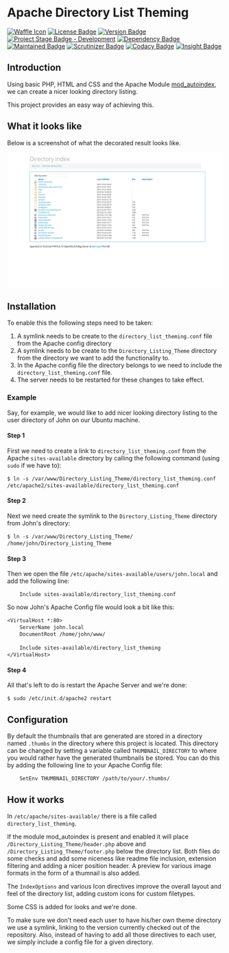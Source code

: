 # Apache Directory List Theming

[![Waffle Icon]][Waffle Page]
[![License Badge]][License Page]
[![Version Badge]][Version Page]
[![Project Stage Badge - Development]][Project Stage Page]
[![Dependency Badge]][Dependency Page]
[![Maintained Badge]][Maintained Page]
[![Scrutinizer Badge]][Scrutinizer Page]
[![Codacy Badge]][Codacy Page]
[![Insight Badge]][Insight Page]

## Introduction

Using basic PHP, HTML and CSS and the Apache Module [mod_autoindex], we can 
create a nicer looking directory listing. 

This project provides an easy way of achieving this. 

## What it looks like

Below is a screenshot of what the decorated result looks like.

![screenshot](screenshot-02.png "Screenshot")

## Installation

To enable this the following steps need to be taken:

1. A symlink needs to be create to the `directory_list_theming.conf` file from 
   the Apache config directory
2. A symlink needs to be create to the `Directory_Listing_Theme` directory from 
   the directory we want to add the functionality to. 
3. In the Apache config file the directory belongs to we need to include the 
   `directory_list_theming.conf` file.
4. The server needs to be restarted for these changes to take effect.

### Example

Say, for example, we would like to add nicer looking directory listing to the 
user directory of John on our Ubuntu machine. 

#### Step 1

First we need to create a link to `directory_list_theming.conf` from the Apache 
`sites-available` directory by calling the following command  (using `sudo` if 
we have to):

    $ ln -s /var/www/Directory_Listing_Theme/directory_list_theming.conf /etc/apache2/sites-available/directory_list_theming.conf

#### Step 2

Next we need create the symlink to the `Directory_Listing_Theme` directory from 
John's directory:

    $ ln -s /var/www/Directory_Listing_Theme/ /home/john/Directory_Listing_Theme

#### Step 3

Then we open the file `/etc/apache/sites-available/users/john.local` and add the following line:

        Include sites-available/directory_list_theming.conf

So now John's Apache Config file would look a bit like this:

    <VirtualHost *:80>
        ServerName john.local
        DocumentRoot /home/john/www/

        Include sites-available/directory_list_theming
    </VirtualHost>

#### Step 4

All that's left to do is restart the Apache Server and we're done:

    $ sudo /etc/init.d/apache2 restart

## Configuration

By default the thumbnails that are generated are stored in a directory named 
`.thumbs` in the directory where this project is located. This directory can be 
changed by setting a variable called `THUMBNAIL_DIRECTORY` to where you would 
rather have the generated thumbnails be stored. You can do this by adding the 
following line to your Apache Config file:

    	SetEnv THUMBNAIL_DIRECTORY /path/to/your/.thumbs/

## How it works

In `/etc/apache/sites-available/` there is a file called `directory_list_theming`.

If the module mod_autoindex is present and enabled it will place `/Directory_Listing_Theme/header.php`
above and `/Directory_Listing_Theme/footer.php` below the directory list. Both 
files do some checks and add some niceness like readme file inclusion, extension 
filtering and adding a nicer position header. A preview for various image formats 
in the form of a thumnail is also added.

The `IndexOptions` and various Icon directives improve the overall layout and feel
of the directory list, adding custom icons for custom filetypes.

Some CSS is added for looks and we're done.

To make sure we don't need each user to have his/her own theme directory we use
a symlink, linking to the version currently checked out of the repository. Also,
instead of having to add all those directives to each user, we simply include a 
config file for a given directory.


[mod_autoindex]: http://httpd.apache.org/docs/current/mod/mod_autoindex.html

[Codacy Badge]: https://img.shields.io/codacy/b68a50d02c804cad85f12c4feae37e7d.svg
[Codacy Page]: https://www.codacy.com/app/potherca_2612/ApacheDirectoryListTheming/
[Dependency Badge]: https://www.versioneye.com/user/projects/562c983036d0ab00210012b7/badge.svg
[Dependency Page]: https://www.versioneye.com/user/projects/562c983036d0ab00210012b7
[Insight Badge]: https://img.shields.io/sensiolabs/i/a35e80d9-bf21-4afe-a4b2-127a73c5368a.svg
[Insight Page]: https://insight.sensiolabs.com/projects/a35e80d9-bf21-4afe-a4b2-127a73c5368a
[License Badge]: https://img.shields.io/badge/License-GPL3%2B-blue.svg
[License Page]: LICENSE
[Maintained Badge]: https://stillmaintained.com/potherca/ApacheDirectoryListTheming.svg
[Maintained Page]: https://stillmaintained.com/potherca/ApacheDirectoryListTheming
[Project Stage Badge - Development]: http://img.shields.io/badge/Project%20Stage-Development-yellowgreen.svg
[Project Stage Badge - Production]: http://img.shields.io/badge/Project%20Stage-Production%20Ready-brightgreen.svg
[Project Stage Page]: http://bl.ocks.org/potherca/raw/a2ae67caa3863a299ba0/
[Scrutinizer Badge]: https://img.shields.io/scrutinizer/g/potherca/ApacheDirectoryListTheming.svg
[Scrutinizer Page]: https://scrutinizer-ci.com/g/potherca/ApacheDirectoryListTheming/
[Version Badge]: http://img.shields.io/github/tag/potherca/ApacheDirectoryListTheming.svg
[Version Page]: https://github.com/potherca/ApacheDirectoryListTheming/releases 
[Waffle Icon]: https://waffle.io/favicon.ico
[Waffle Page]: https://waffle.io/Potherca/ApacheDirectoryListTheming/


<!-- EOF -->
